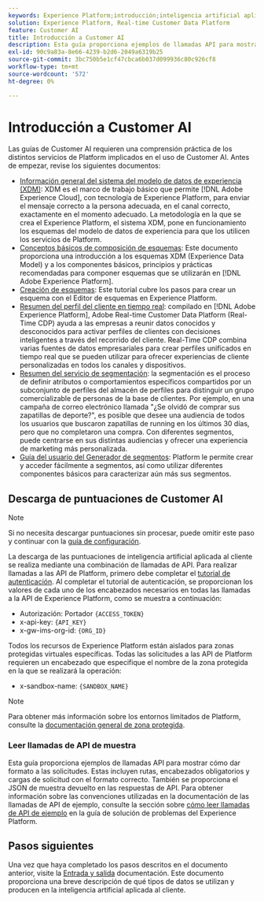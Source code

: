 ```yaml
---
keywords: Experience Platform;introducción;inteligencia artificial aplicada al cliente;temas populares
solution: Experience Platform, Real-time Customer Data Platform
feature: Customer AI
title: Introducción a Customer AI
description: Esta guía proporciona ejemplos de llamadas API para mostrar cómo dar formato a las solicitudes. Estas incluyen rutas, encabezados obligatorios y cargas de solicitud con el formato correcto.
exl-id: 90c9a83a-8e66-4239-b2d6-2049a6319b25
source-git-commit: 3bc750b5e1cf47cbca6b037d099936c80c926cf8
workflow-type: tm+mt
source-wordcount: '572'
ht-degree: 0%

---
```


# Introducción a Customer AI

Las guías de Customer AI requieren una comprensión práctica de los distintos servicios de Platform implicados en el uso de Customer AI. Antes de empezar, revise los siguientes documentos:

- [Información general del sistema del modelo de datos de experiencia (XDM)](../../xdm/home.md): XDM es el marco de trabajo básico que permite [!DNL Adobe Experience Cloud], con tecnología de Experience Platform, para enviar el mensaje correcto a la persona adecuada, en el canal correcto, exactamente en el momento adecuado. La metodología en la que se crea el Experience Platform, el sistema XDM, pone en funcionamiento los esquemas del modelo de datos de experiencia para que los utilicen los servicios de Platform.
- [Conceptos básicos de composición de esquemas](../../xdm/schema/composition.md): Este documento proporciona una introducción a los esquemas XDM (Experience Data Model) y a los componentes básicos, principios y prácticas recomendadas para componer esquemas que se utilizarán en [!DNL Adobe Experience Platform].
- [Creación de esquemas](../../xdm/tutorials/create-schema-ui.md): Este tutorial cubre los pasos para crear un esquema con el Editor de esquemas en Experience Platform.
- [Resumen del perfil del cliente en tiempo real](../../rtcdp/overview.md): compilado en [!DNL Adobe Experience Platform], Adobe Real-time Customer Data Platform (Real-Time CDP) ayuda a las empresas a reunir datos conocidos y desconocidos para activar perfiles de clientes con decisiones inteligentes a través del recorrido del cliente. Real-Time CDP combina varias fuentes de datos empresariales para crear perfiles unificados en tiempo real que se pueden utilizar para ofrecer experiencias de cliente personalizadas en todos los canales y dispositivos.
- [Resumen del servicio de segmentación](../../segmentation/home.md): la segmentación es el proceso de definir atributos o comportamientos específicos compartidos por un subconjunto de perfiles del almacén de perfiles para distinguir un grupo comercializable de personas de la base de clientes. Por ejemplo, en una campaña de correo electrónico llamada &quot;¿Se olvidó de comprar sus zapatillas de deporte?&quot;, es posible que desee una audiencia de todos los usuarios que buscaron zapatillas de running en los últimos 30 días, pero que no completaron una compra. Con diferentes segmentos, puede centrarse en sus distintas audiencias y ofrecer una experiencia de marketing más personalizada.
- [Guía del usuario del Generador de segmentos](../../segmentation/tutorials/create-a-segment.md): Platform le permite crear y acceder fácilmente a segmentos, así como utilizar diferentes componentes básicos para caracterizar aún más sus segmentos.

## Descarga de puntuaciones de Customer AI

>[!NOTE]
>
>Si no necesita descargar puntuaciones sin procesar, puede omitir este paso y continuar con la [guía de configuración](./user-guide/configure.md).

La descarga de las puntuaciones de inteligencia artificial aplicada al cliente se realiza mediante una combinación de llamadas de API. Para realizar llamadas a las API de Platform, primero debe completar el [tutorial de autenticación](https://www.adobe.com/go/platform-api-authentication-en). Al completar el tutorial de autenticación, se proporcionan los valores de cada uno de los encabezados necesarios en todas las llamadas a la API de Experience Platform, como se muestra a continuación:

- Autorización: Portador `{ACCESS_TOKEN}`
- x-api-key: `{API_KEY}`
- x-gw-ims-org-id: `{ORG_ID}`

Todos los recursos de Experience Platform están aislados para zonas protegidas virtuales específicas. Todas las solicitudes a las API de Platform requieren un encabezado que especifique el nombre de la zona protegida en la que se realizará la operación:

- x-sandbox-name: `{SANDBOX_NAME}`

>[!NOTE]
>
>Para obtener más información sobre los entornos limitados de Platform, consulte la [documentación general de zona protegida](../../sandboxes/home.md).

### Leer llamadas de API de muestra

Esta guía proporciona ejemplos de llamadas API para mostrar cómo dar formato a las solicitudes. Estas incluyen rutas, encabezados obligatorios y cargas de solicitud con el formato correcto. También se proporciona el JSON de muestra devuelto en las respuestas de API. Para obtener información sobre las convenciones utilizadas en la documentación de las llamadas de API de ejemplo, consulte la sección sobre [cómo leer llamadas de API de ejemplo](../../landing/troubleshooting.md) en la guía de solución de problemas del Experience Platform.

## Pasos siguientes

Una vez que haya completado los pasos descritos en el documento anterior, visite la [Entrada y salida](./data-requirements.md) documentación. Este documento proporciona una breve descripción de qué tipos de datos se utilizan y producen en la inteligencia artificial aplicada al cliente.
